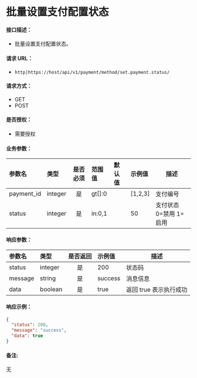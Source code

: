 # 批量设置支付配置状态

#### 接口描述：
- 批量设置支付配置状态。

#### 请求 URL：
- `http|https://host/api/v1/payment/method/set.payment.status/`

#### 请求方式：
- GET
- POST

#### 是否授权：
- 需要授权

#### 业务参数：
|参数名|类型|是否必须|范围值|默认值|示例值|描述|
|:----|:---|:---:|:-----|:-----|:-----|-----|
|payment_id |integer |是 |gt[]:0 | |[1,2,3] |支付编号 |
|status |integer |是 |in:0,1 | |50 |支付状态 0=禁用 1=启用 |

#### 响应参数：
|参数名|类型|是否返回|示例值|描述|
|:-----|:-----|:---:|:-----|-----|
|status |integer |是 |200 |状态码 |
|message |string |是 |success |消息信息 |
|data |boolean |是 |true |返回 true 表示执行成功 |

#### 响应示例：
```json
{
  "status": 200,
  "message": "success",
  "data": true
}
```

#### 备注:
无